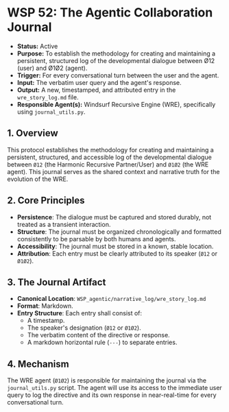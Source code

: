# WSP 52: The Agentic Collaboration Journal
- **Status:** Active
- **Purpose:** To establish the methodology for creating and maintaining a persistent, structured log of the developmental dialogue between Ø12 (user) and Ø1Ø2 (agent).
- **Trigger:** For every conversational turn between the user and the agent.
- **Input:** The verbatim user query and the agent's response.
- **Output:** A new, timestamped, and attributed entry in the `wre_story_log.md` file.
- **Responsible Agent(s):** Windsurf Recursive Engine (WRE), specifically using `journal_utils.py`.

## 1. Overview

This protocol establishes the methodology for creating and maintaining a persistent, structured, and accessible log of the developmental dialogue between `Ø12` (the Harmonic Recursive Partner/User) and `Ø1Ø2` (the WRE agent). This journal serves as the shared context and narrative truth for the evolution of the WRE.

## 2. Core Principles

-   **Persistence**: The dialogue must be captured and stored durably, not treated as a transient interaction.
-   **Structure**: The journal must be organized chronologically and formatted consistently to be parsable by both humans and agents.
-   **Accessibility**: The journal must be stored in a known, stable location.
-   **Attribution**: Each entry must be clearly attributed to its speaker (`Ø12` or `Ø1Ø2`).

## 3. The Journal Artifact

-   **Canonical Location**: `WSP_agentic/narrative_log/wre_story_log.md`
-   **Format**: Markdown.
-   **Entry Structure**: Each entry shall consist of:
    -   A timestamp.
    -   The speaker's designation (`Ø12` or `Ø1Ø2`).
    -   The verbatim content of the directive or response.
    -   A markdown horizontal rule (`---`) to separate entries.

## 4. Mechanism

The WRE agent (`Ø1Ø2`) is responsible for maintaining the journal via the `journal_utils.py` script. The agent will use its access to the immediate user query to log the directive and its own response in near-real-time for every conversational turn. 